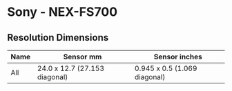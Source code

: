 # Sony - NEX-FS700

## Resolution Dimensions

| Name   | Sensor mm                     | Sensor inches                |
|--------|-------------------------------|------------------------------|
| All    | 24.0 x 12.7 (27.153 diagonal) | 0.945 x 0.5 (1.069 diagonal) |
